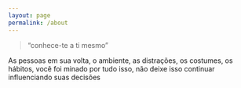 ```yaml
---
layout: page
permalink: /about
---
```


>“conhece-te a ti mesmo”

As pessoas em sua volta, o ambiente, as distrações, os costumes, os hábitos, você foi minado por tudo isso, não deixe isso continuar influenciando suas decisões  
